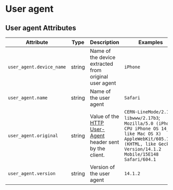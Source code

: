 <!--- Hugo front matter used to generate the website version of this page:
--->

# User agent

## User agent Attributes

<!-- semconv registry.user_agent(omit_requirement_level) -->
| Attribute  | Type | Description  | Examples  |
|---|---|---|---|
| `user_agent.device_name` | string | Name of the device extracted from original user agent | `iPhone` |
| `user_agent.name` | string | Name of the user agent | `Safari` |
| `user_agent.original` | string | Value of the [HTTP User-Agent](https://www.rfc-editor.org/rfc/rfc9110.html#field.user-agent) header sent by the client. | `CERN-LineMode/2.15 libwww/2.17b3`; `Mozilla/5.0 (iPhone; CPU iPhone OS 14_7_1 like Mac OS X) AppleWebKit/605.1.15 (KHTML, like Gecko) Version/14.1.2 Mobile/15E148 Safari/604.1` |
| `user_agent.version` | string | Version of the user agent | `14.1.2` |
<!-- endsemconv -->

